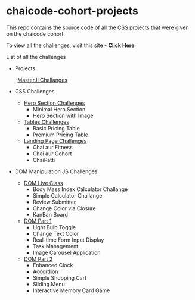 # chaicode-cohort-projects

This repo contains the source code of all the CSS projects that were given on the chaicode cohort.

To view all the challenges, visit this site - [**Click Here**](https://manjeetsingh-02.github.io/chaicode-cohort-projects/)

List of all the challenges

- Projects

  -[MasterJi Challanges](./MasterJi/)

- CSS Challenges

  - [Hero Section Challenges](./CSS/Hero/)
    - Minimal Hero Section
    - Hero Section with Image
  - [Tables Challenges](./CSS/Tables/)
    - Basic Pricing Table
    - Premium Pricing Table
  - [Landing Page Challenges](./CSS/Landing-Page/)
    - Chai aur Fitness
    - Chai aur Cohort
    - ChaiPatti

- DOM Manipulation JS Challenges

  - [DOM Live Class](./JS/)
    - Body Mass Index Calculator Challange
    - Simple Calculator Challange
    - Review Submitter
    - Change Color via Closure
    - KanBan Board
  - [DOM Part 1](./JS/)
    - Light Bulb Toggle
    - Change Text Color
    - Real-time Form Input Display
    - Task Management
    - Image Carousel Application
  - [DOM Part 2](./JS/)
    - Enhanced Clock
    - Accordion
    - Simple Shopping Cart
    - Sliding Menu
    - Interactive Memory Card Game
